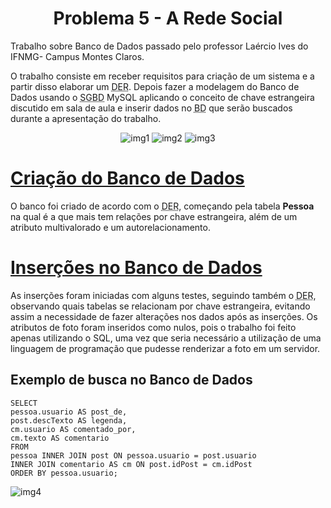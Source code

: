 <div>
    <h1 align="center"> Problema 5 - A Rede Social</h1>
    <p>
        Trabalho sobre Banco de Dados passado pelo professor Laércio Ives do IFNMG- Campus Montes Claros.
    </p>
    <p>
        O trabalho consiste em receber requisitos para criação de um sistema e a partir disso elaborar um <abbr title="Diagrama Entidade Relacionamento">DER</abbr>. Depois fazer a modelagem do Banco de Dados usando o <abbr title="Sistema de Gerenciamento de Banco de Dados">SGBD</abbr> MySQL aplicando o conceito de chave estrangeira discutido em sala de aula e inserir dados no <abbr title="Banco de Dados">BD</abbr> que serão buscados durante a apresentação do trabalho.
    </p>
</div>

<div align="center">
    <img style="max-width: 543px" alt="img1" src="https://cdn.discordapp.com/attachments/755839774807556242/1009842135161393164/bd1aetapa_page-0001.jpg">
    <img style="max-width: 543px" alt="img2" src="https://cdn.discordapp.com/attachments/755839774807556242/1009842135580811474/bd1aetapa_page-0002.jpg">
    <img style="max-width: 543px" alt="img3" src="https://cdn.discordapp.com/attachments/755839774807556242/1009842135991844995/bd1aetapa_page-0003.jpg">
</div>

<div>
    <h1>
        <a href="https://github.com/DKAT-DAVI/RedeSocial/blob/main/SQL%20files/Cria%C3%A7%C3%A3o.sql">Criação do Banco de Dados</a>
    </h1>
    <p>
        O banco foi criado de acordo com o <abbr title="Diagrama Entidade Relacionamento">DER</abbr>, começando pela tabela <strong>Pessoa</strong> na qual é a que mais tem relações por chave estrangeira, além de um atributo multivalorado e um autorelacionamento.
    </p>
</div>

<div>
    <h1>
        <a href="https://github.com/DKAT-DAVI/RedeSocial/blob/main/SQL%20files/Inser%C3%A7%C3%A3o.sql">Inserções no Banco de Dados</a>
    </h1>
    <p>
        As inserções foram iniciadas com alguns testes, seguindo também o <abbr title="Diagrama Entidade Relacionamento">DER</abbr>, observando quais tabelas se relacionam por chave estrangeira, evitando assim a necessidade de fazer alterações nos dados após as inserções. Os atributos de foto foram inseridos como nulos, pois o trabalho foi feito apenas utilizando o SQL, uma vez que seria necessário a utilização de uma linguagem de programação que pudesse renderizar a foto em um servidor.
    </p>
</div>

<div>
    <h2>Exemplo de busca no Banco de Dados</h2>
    <pre><code>SELECT
pessoa.usuario AS post_de,
post.descTexto AS legenda,
cm.usuario AS comentado_por,
cm.texto AS comentario
FROM 
pessoa INNER JOIN post ON pessoa.usuario = post.usuario
INNER JOIN comentario AS cm ON post.idPost = cm.idPost
ORDER BY pessoa.usuario;</code></pre>
</div>

<div>
    <img style="max-width: 543px" alt="img4" src="https://cdn.discordapp.com/attachments/755839774807556242/1009874286263148694/Screenshot_from_2022-08-18_14-17-18.png">
</div>
